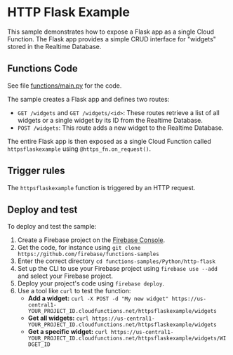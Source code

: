 # HTTP Flask Example

This sample demonstrates how to expose a Flask app as a single Cloud Function. The Flask app provides a simple CRUD interface for "widgets" stored in the Realtime Database.

## Functions Code

See file [functions/main.py](functions/main.py) for the code.

The sample creates a Flask app and defines two routes:

- `GET /widgets` and `GET /widgets/<id>`: These routes retrieve a list of all widgets or a single widget by its ID from the Realtime Database.
- `POST /widgets`: This route adds a new widget to the Realtime Database.

The entire Flask app is then exposed as a single Cloud Function called `httpsflaskexample` using `@https_fn.on_request()`.

## Trigger rules

The `httpsflaskexample` function is triggered by an HTTP request.

## Deploy and test

To deploy and test the sample:

1. Create a Firebase project on the [Firebase Console](https://console.firebase.google.com).
2. Get the code, for instance using `git clone https://github.com/firebase/functions-samples`
3. Enter the correct directory `cd functions-samples/Python/http-flask`
4. Set up the CLI to use your Firebase project using `firebase use --add` and select your Firebase project.
5. Deploy your project's code using `firebase deploy`.
6. Use a tool like `curl` to test the function:
   - **Add a widget:** `curl -X POST -d "My new widget" https://us-central1-YOUR_PROJECT_ID.cloudfunctions.net/httpsflaskexample/widgets`
   - **Get all widgets:** `curl https://us-central1-YOUR_PROJECT_ID.cloudfunctions.net/httpsflaskexample/widgets`
   - **Get a specific widget:** `curl https://us-central1-YOUR_PROJECT_ID.cloudfunctions.net/httpsflaskexample/widgets/WIDGET_ID`
